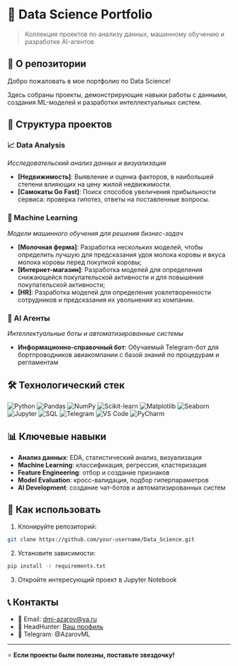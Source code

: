 # 🔢 Data Science Portfolio

> Коллекция проектов по анализу данных, машинному обучению и разработке AI-агентов

## 🎯 О репозитории

Добро пожаловать в мое портфолио по Data Science! 

Здесь собраны проекты, демонстрирующие навыки работы с данными, создания ML-моделей и разработки интеллектуальных систем.

## 📁 Структура проектов

### 📈 Data Analysis
*Исследовательский анализ данных и визуализация*

- **[Недвижимость]**: Выявление и оценка факторов, в наибольшей степени влияющих на цену жилой недвижимости.
- **[Cамокаты Go Fast]**: Поиск способов увеличения прибыльности сервиса: проверка гипотез, ответы на поставленные вопросы.  

### 🤖 Machine Learning
*Модели машинного обучения для решения бизнес-задач*

- **[Молочная ферма]**: Разработка нескольких моделей, чтобы определить лучшую для предсказания удоя молока коровы и вкуса молока коровы перед покупкой коровы;
- **[Интернет-магазин]**: Разработка моделей для определения снижающейся покупательской активности и для повышения покупательской активности;
- **[HR]**: Разработка моделей для определения уовлетворенности сотрудников и предсказания их увольнения из компании.

### 🤖 AI Агенты
*Интеллектуальные боты и автоматизированные системы*

- **Информационно-справочный бот**: Обучаемый Telegram-бот для бортпроводников авиакомпании с базой знаний по процедурам и регламентам

## 🛠 Технологический стек

![Python](https://img.shields.io/badge/Python-3776AB?style=for-the-badge&logo=python&logoColor=white)
![Pandas](https://img.shields.io/badge/Pandas-150458?style=for-the-badge&logo=pandas&logoColor=white)
![NumPy](https://img.shields.io/badge/NumPy-013243?style=for-the-badge&logo=numpy&logoColor=white)
![Scikit-learn](https://img.shields.io/badge/Scikit--learn-F7931E?style=for-the-badge&logo=scikit-learn&logoColor=white)
![Matplotlib](https://img.shields.io/badge/Matplotlib-11557c?style=for-the-badge)
![Seaborn](https://img.shields.io/badge/Seaborn-3776AB?style=for-the-badge)
![Jupyter](https://img.shields.io/badge/Jupyter-F37626?style=for-the-badge&logo=jupyter&logoColor=white)
![SQL](https://img.shields.io/badge/SQL-4479A1?style=for-the-badge&logo=postgresql&logoColor=white)
![Telegram](https://img.shields.io/badge/Telegram-2CA5E0?style=for-the-badge&logo=telegram&logoColor=white)
![VS Code](https://img.shields.io/badge/VS%20Code-007ACC?style=for-the-badge&logo=visual-studio-code&logoColor=white)
![PyCharm](https://img.shields.io/badge/PyCharm-000000?style=for-the-badge&logo=pycharm&logoColor=white)


## 📊 Ключевые навыки

- **Анализ данных**: EDA, статистический анализ, визуализация
- **Machine Learning**: классификация, регрессия, кластеризация
- **Feature Engineering**: отбор и создание признаков
- **Model Evaluation**: кросс-валидация, подбор гиперпараметров
- **AI Development**: создание чат-ботов и автоматизированных систем

## 🚀 Как использовать

1. Клонируйте репозиторий:
```bash
git clone https://github.com/your-username/Data_Science.git
```

2. Установите зависимости:
```bash
pip install -r requirements.txt
```

3. Откройте интересующий проект в Jupyter Notebook

## 📞 Контакты

- 📧 Email: dmi-azarov@ya.ru
- 💼 HeadHunter: [Ваш профиль](https://hh.ru/resume/your-id)
- 📱 Telegram: @AzarovML

---

⭐ **Если проекты были полезны, поставьте звездочку!**
